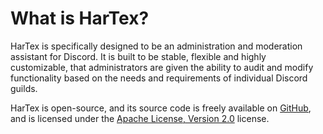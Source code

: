 # What is HarTex?

HarTex is specifically designed to be an administration and moderation assistant for Discord. It is built to be stable,
flexible and highly customizable, that administrators are given the ability to audit and modify functionality based on
the needs and requirements of individual Discord guilds.

HarTex is open-source, and its source code is freely available on [GitHub](https://github.com/HarTexTeam/HarTex-rust-discord-bot),
and is licensed under the [Apache License, Version 2.0](http://www.apache.org/licenses/LICENSE-2.0.txt) license.
